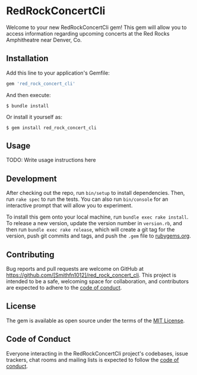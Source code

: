 # RedRockConcertCli

Welcome to your new RedRockConcertCli gem! This gem will allow you to access information regarding upcoming concerts at the Red Rocks Amphitheatre near Denver, Co.

## Installation

Add this line to your application's Gemfile:

```ruby
gem 'red_rock_concert_cli'
```

And then execute:

    $ bundle install

Or install it yourself as:

    $ gem install red_rock_concert_cli

## Usage

TODO: Write usage instructions here

## Development

After checking out the repo, run `bin/setup` to install dependencies. Then, run `rake spec` to run the tests. You can also run `bin/console` for an interactive prompt that will allow you to experiment.

To install this gem onto your local machine, run `bundle exec rake install`. To release a new version, update the version number in `version.rb`, and then run `bundle exec rake release`, which will create a git tag for the version, push git commits and tags, and push the `.gem` file to [rubygems.org](https://rubygems.org).

## Contributing

Bug reports and pull requests are welcome on GitHub at https://github.com/[Smithfn1012]/red_rock_concert_cli. This project is intended to be a safe, welcoming space for collaboration, and contributors are expected to adhere to the [code of conduct](https://github.com/[USERNAME]/red_rock_concert_cli/blob/master/CODE_OF_CONDUCT.md).


## License

The gem is available as open source under the terms of the [MIT License](https://opensource.org/licenses/MIT).

## Code of Conduct

Everyone interacting in the RedRockConcertCli project's codebases, issue trackers, chat rooms and mailing lists is expected to follow the [code of conduct](https://github.com/[USERNAME]/red_rock_concert_cli/blob/master/CODE_OF_CONDUCT.md).
